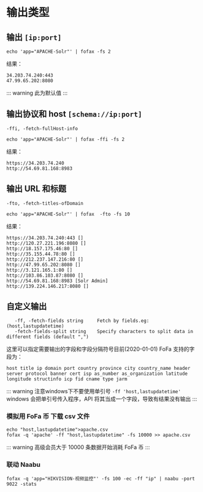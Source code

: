 # 输出类型

## 输出 `[ip:port]`
```shell
echo 'app="APACHE-Solr"' | fofax -fs 2
```
结果：
```
34.203.74.240:443
47.99.65.202:8080
```
::: warning
此为默认值
:::

## 输出协议和 host `[schema://ip:port]`
`-ffi, -fetch-fullHost-info`
```shell
echo 'app="APACHE-Solr"' | fofax -ffi -fs 2
```
结果：
```
https://34.203.74.240
http://54.69.81.168:8983
```


## 输出 URL 和标题
`-fto, -fetch-titles-ofDomain`
```shell
echo 'app="APACHE-Solr"' | fofax  -fto -fs 10
```
结果：
```
https://34.203.74.240:443 []
http://120.27.221.196:8080 []
http://18.157.175.46:80 []
http://35.155.44.78:80 []
http://212.237.147.216:80 []
http://47.99.65.202:8080 []
http://3.121.165.1:80 []
http://103.86.103.87:8080 []
http://54.69.81.168:8983 [Solr Admin]
http://139.224.146.217:8080 []
```

## 自定义输出
```shell
   -ff, -fetch-fields string     Fetch by fields.eg: (host,lastupdatetime)
   -fetch-fields-split string    Specify characters to split data in different fields (default ",")
```

这里可以指定需要输出的字段和字段分隔符号目前(2020-01-01) FoFa 支持的字段为：
```
host title ip domain port country province city country_name header server protocol banner cert isp as_number as_organization latitude longitude structinfo icp fid cname type jarm
```
::: warning
注意windows下不要使用单引号 `-ff 'host,lastupdatetime'` windows 会把单引号传入程序，API 将其当成一个字段，导致有结果没有输出
:::

### 模拟用 FoFa 币 下载 csv 文件
```shell
echo "host,lastupdatetime">apache.csv
fofax -q 'apache' -ff "host,lastupdatetime" -fs 10000 >> apache.csv
```
::: warning
高级会员大于 10000 条数据开始消耗 FoFa 币
:::

### 联动 Naabu 
```shell
fofax -q 'app="HIKVISION-视频监控"' -fs 100 -ec -ff "ip" | naabu -port 9022 -stats
```
